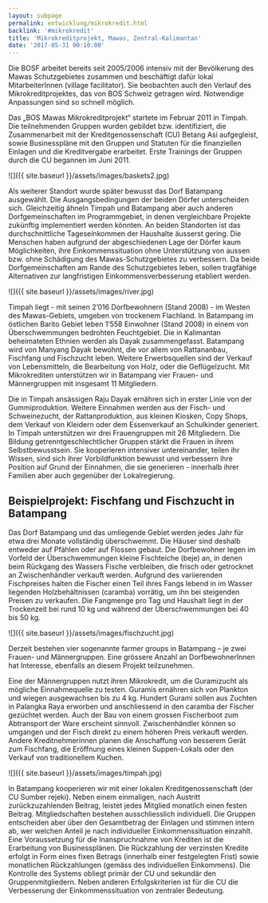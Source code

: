 ```yaml
---
layout: subpage
permalink: entwicklung/mikrokredit.html
backlink: '#mikrokredit'
title: 'Mikrokreditprojekt, Mawas, Zentral-Kalimantan'
date: '2017-05-31 00:10:00'
---
```

Die BOSF arbeitet bereits seit 2005/2006 intensiv mit der Bevölkerung des Mawas Schutzgebietes zusammen und beschäftigt dafür lokal MitarbeiterInnen (village facilitator). Sie beobachten auch den Verlauf des Mikrokreditprojektes, das von BOS Schweiz getragen wird. Notwendige Anpassungen sind so schnell möglich.

Das „BOS Mawas Mikrokreditprojekt“ startete im Februar 2011 in Timpah. Die teilnehmenden Gruppen wurden gebildet bzw. identifiziert, die Zusammenarbeit mit der Kreditgenossenschaft (CU) Betang Asi aufgegleist, sowie Businesspläne mit den Gruppen und Statuten für die finanziellen Einlagen und die Kreditvergabe erarbeitet. Erste Trainings der Gruppen durch die CU begannen im Juni 2011\.

![]({{ site.baseurl }}/assets/images/baskets2.jpg)

Als weiterer Standort wurde später bewusst das Dorf Batampang ausgewählt. Die Ausgangsbedingungen der beiden Dörfer unterscheiden sich. Gleichzeitig ähneln Timpah und Batampang aber auch anderen Dorfgemeinschaften im Programmgebiet, in denen vergleichbare Projekte zukünftig implementiert werden könnten. An beiden Standorten ist das durchschnittliche Tageseinkommen der Haushalte äusserst gering. Die Menschen haben aufgrund der abgeschiedenen Lage der Dörfer kaum Möglichkeiten, ihre Einkommenssituation ohne Unterstützung von aussen bzw. ohne Schädigung des Mawas-Schutzgebietes zu verbessern. Da beide Dorfgemeinschaften am Rande des Schutzgebietes leben, sollen tragfähige Alternativen zur langfristigen Einkommensverbesserung etabliert werden.

![]({{ site.baseurl }}/assets/images/river.jpg)

Timpah liegt - mit seinen 2’016 Dorfbewohnern (Stand 2008) - im Westen des Mawas-Gebiets, umgeben von trockenem Flachland. In Batampang im östlichen Barito Gebiet leben 1’558 Einwohner (Stand 2008) in einem von Überschwemmungen bedrohten Feuchtgebiet. Die in Kalimantan beheimateten Ethnien werden als Dayak zusammengefasst. Batampang wird von Manyang Dayak bewohnt, die vor allem von Rattananbau, Fischfang und Fischzucht leben. Weitere Erwerbsquellen sind der Verkauf von Lebensmitteln, die Bearbeitung von Holz, oder die Geflügelzucht. Mit Mikrokrediten unterstützen wir in Batampang vier Frauen- und Männergruppen mit insgesamt 11 Mitgliedern.

Die in Timpah ansässigen Raju Dayak ernähren sich in erster Linie von der Gummiproduktion. Weitere Einnahmen werden aus der Fisch- und Schweinezucht, der Rattanproduktion, aus kleinen Kiosken, Copy Shops, dem Verkauf von Kleidern oder dem Essenverkauf an Schulkinder generiert. In Timpah unterstützen wir drei Frauengruppen mit 26 Mitgliedern. Die Bildung getrenntgeschlechtlicher Gruppen stärkt die Frauen in ihrem Selbstbewusstsein. Sie kooperieren intensiver untereinander, teilen ihr Wissen, sind sich ihrer Vorbildfunktion bewusst und verbessern ihre Position auf Grund der Einnahmen, die sie generieren - innerhalb ihrer Familien aber auch gegenüber der Lokalregierung.

## Beispielprojekt: Fischfang und Fischzucht in Batampang


Das Dorf Batampang und das umliegende Gebiet werden jedes Jahr für etwa drei Monate vollständig überschwemmt. Die Häuser sind deshalb entweder auf Pfählen oder auf Flossen gebaut. Die Dorfbewohner legen im Vorfeld der Überschwemmungen kleine Fischteiche (beje) an, in denen beim Rückgang des Wassers Fische verbleiben, die frisch oder getrocknet an Zwischenhändler verkauft werden. Aufgrund des variierenden Fischpreises halten die Fischer einen Teil ihres Fangs lebend in im Wasser liegenden Holzbehältnissen (caramba) vorrätig, um ihn bei steigenden Preisen zu verkaufen. Die Fangmenge pro Tag und Haushalt liegt in der Trockenzeit bei rund 10 kg und während der Überschwemmungen bei 40 bis 50 kg.

![]({{ site.baseurl }}/assets/images/fischzucht.jpg)

Derzeit bestehen vier sogenannte farmer groups in Batampang – je zwei Frauen- und Männergruppen. Eine grössere Anzahl an DorfbewohnerInnen hat Interesse, ebenfalls an diesem Projekt teilzunehmen.

Eine der Männergruppen nutzt ihren Mikrokredit, um die Guramizucht als mögliche Einnahmequelle zu testen. Guramis ernähren sich von Plankton und wiegen ausgewachsen bis zu 4 kg. Hundert Gurami sollen aus Zuchten in Palangka Raya erworben und anschliessend in den caramba der Fischer gezüchtet werden. Auch der Bau von einem grossen Fischerboot zum Abtransport der Ware erscheint sinnvoll. Zwischenhändler können so umgangen und der Fisch direkt zu einem höheren Preis verkauft werden. Andere Kreditnehmerinnen planen die Anschaffung von besserem Gerät zum Fischfang, die Eröffnung eines kleinen Suppen-Lokals oder den Verkauf von traditionellem Kuchen.

![]({{ site.baseurl }}/assets/images/timpah.jpg)

In Batampang kooperieren wir mit einer lokalen Kreditgenossenschaft (der CU Sumber rejeki). Neben einem einmaligen, nach Austritt zurückzuzahlenden Beitrag, leistet jedes Mitglied monatlich einen festen Beitrag. Mitgliedschaften bestehen ausschliesslich individuell. Die Gruppen entscheiden aber über den Gesamtbetrag der Einlagen und stimmen intern ab, wer welchen Anteil je nach individueller Einkommenssituation einzahlt. Eine Voraussetzung für die Inanspruchnahme von Krediten ist die Erarbeitung von Businessplänen. Die Rückzahlung der verzinsten Kredite erfolgt in Form eines fixen Betrags (innerhalb einer festgelegten Frist) sowie monatlichen Rückzahlungen (gemäss des individuellen Einkommens). Die Kontrolle des Systems obliegt primär der CU und sekundär den Gruppenmitgliedern. Neben anderen Erfolgskriterien ist für die CU die Verbesserung der Einkommenssituation von zentraler Bedeutung.